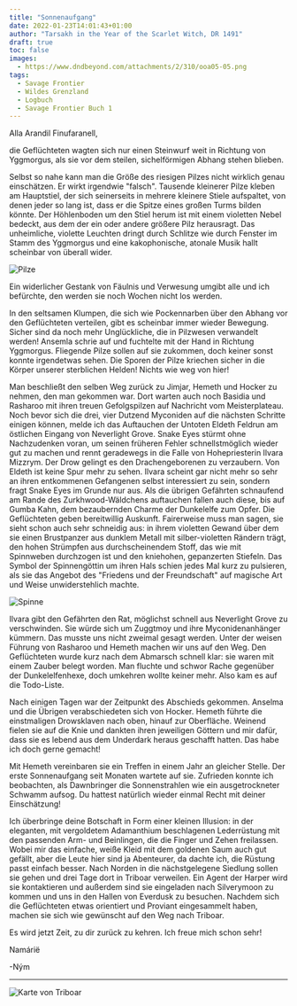 ```yaml
---
title: "Sonnenaufgang"
date: 2022-01-23T14:01:43+01:00
author: "Tarsakh in the Year of the Scarlet Witch, DR 1491"
draft: true
toc: false
images:
  - https://www.dndbeyond.com/attachments/2/310/ooa05-05.png
tags: 
  - Savage Frontier
  - Wildes Grenzland
  - Logbuch
  - Savage Frontier Buch 1
---
```


Alla Arandil Finufaranell,

die Geflüchteten wagten sich nur einen Steinwurf weit in Richtung von Yggmorgus, als sie vor dem steilen, sichelförmigen Abhang stehen blieben. 

Selbst so nahe kann man die Größe des riesigen Pilzes nicht wirklich genau einschätzen. Er wirkt irgendwie "falsch". Tausende kleinerer Pilze kleben am Hauptstiel, der sich seinerseits in mehrere kleinere Stiele aufspaltet, von denen jeder so lang ist, dass er die Spitze eines großen Turms bilden könnte. Der Höhlenboden um den Stiel herum ist mit einem violetten Nebel bedeckt, aus dem der ein oder andere größere Pilz herausragt. Das unheimliche, violette Leuchten dringt durch Schlitze wie durch Fenster im Stamm des Yggmorgus und eine kakophonische, atonale Musik hallt scheinbar von überall wider.

![Pilze](https://www.dndbeyond.com/attachments/2/311/ooa05-06.png)

Ein widerlicher Gestank von Fäulnis und Verwesung umgibt alle und ich befürchte, den werden sie noch Wochen nicht los werden.

In den seltsamen Klumpen, die sich wie Pockennarben über den Abhang vor den Geflüchteten verteilen, gibt es scheinbar immer wieder Bewegung. Sicher sind da noch mehr Unglückliche, die in Pilzwesen verwandelt werden! Ansemla schrie auf und fuchtelte mit der Hand in Richtung Yggmorgus. Fliegende Pilze sollen auf sie zukommen, doch keiner sonst konnte irgendetwas sehen. Die Sporen der Pilze kriechen sicher in die Körper unserer sterblichen Helden! Nichts wie weg von hier!

Man beschließt den selben Weg zurück zu Jimjar, Hemeth und Hocker zu nehmen, den man gekommen war. Dort warten auch noch Basidia und Rasharoo mit ihren treuen Gefolgspilzen auf Nachricht vom Meisterplateau. Noch bevor sich die drei, vier Dutzend Myconiden auf die nächsten Schritte einigen können, melde ich das Auftauchen der Untoten Eldeth Feldrun am östlichen Eingang von Neverlight Grove. Snake Eyes stürmt ohne Nachzudenken voran, um seinen früheren Fehler schnellstmöglich wieder gut zu machen und rennt geradewegs in die Falle von Hohepriesterin Ilvara Mizzrym. Der Drow gelingt es den Drachengeborenen zu verzaubern. Von Eldeth ist keine Spur mehr zu sehen. Ilvara scheint gar nicht mehr so sehr an ihren entkommenen Gefangenen selbst interessiert zu sein, sondern fragt Snake Eyes im Grunde nur aus. Als die übrigen Gefährten schnaufend am Rande des Zurkhwood-Wäldchens auftauchen fallen auch diese, bis auf Gumba Kahn, dem bezaubernden Charme der Dunkelelfe zum Opfer. Die Geflüchteten geben bereitwillig Auskunft. Fairerweise muss man sagen, sie sieht schon auch sehr schneidig aus: in ihrem violetten Gewand über dem sie einen Brustpanzer aus dunklem Metall mit silber-violetten Rändern trägt, den hohen Strümpfen aus durchscheinendem Stoff, das wie mit Spinnweben durchzogen ist und den kniehohen, gepanzerten Stiefeln. Das Symbol der Spinnengöttin um ihren Hals schien jedes Mal kurz zu pulsieren, als sie das Angebot des "Friedens und der Freundschaft" auf magische Art und Weise unwiderstehlich machte.

![Spinne](https://www.dndbeyond.com/attachments/2/363/ooa15-03.png)

Ilvara gibt den Gefährten den Rat, möglichst schnell aus Neverlight Grove zu verschwinden. Sie würde sich um Zuggtmoy und ihre Myconidenanhänger kümmern. Das musste uns nicht zweimal gesagt werden. Unter der weisen Führung von Rasharoo und Hemeth machen wir uns auf den Weg. Den Geflüchteten wurde kurz nach dem Abmarsch schnell klar: sie waren mit einem Zauber belegt worden. Man fluchte und schwor Rache gegenüber der Dunkelelfenhexe, doch umkehren wollte keiner mehr. Also kam es auf die Todo-Liste.

Nach einigen Tagen war der Zeitpunkt des Abschieds gekommen. Anselma und die Übrigen verabschiedeten sich von Hocker. Hemeth führte die einstmaligen Drowsklaven nach oben, hinauf zur Oberfläche. Weinend fielen sie auf die Knie und dankten ihren jeweiligen Göttern und mir dafür, dass sie es lebend aus dem Underdark heraus geschafft hatten. Das habe ich doch gerne gemacht!

Mit Hemeth vereinbaren sie ein Treffen in einem Jahr an gleicher Stelle. Der erste Sonnenaufgang seit Monaten wartete auf sie. Zufrieden konnte ich beobachten, als Dawnbringer die Sonnenstrahlen wie ein ausgetrockneter Schwamm aufsog. Du hattest natürlich wieder einmal Recht mit deiner Einschätzung!

Ich überbringe deine Botschaft in Form einer kleinen Illusion: in der eleganten, mit vergoldetem Adamanthium beschlagenen Lederrüstung mit den passenden Arm- und Beinlingen, die die Finger und Zehen freilassen. Wobei mir das einfache, weiße Kleid mit dem goldenen Saum auch gut gefällt, aber die Leute hier sind ja Abenteurer, da dachte ich, die Rüstung passt einfach besser. Nach Norden in die nächstgelegene Siedlung sollen sie gehen und drei Tage dort in Triboar verweilen. Ein Agent der Harper wird sie kontaktieren und außerdem sind sie eingeladen nach Silverymoon zu kommen und uns in den Hallen von Everdusk zu besuchen. Nachdem sich die Geflüchteten etwas orientiert und Proviant eingesammelt haben, machen sie sich wie gewünscht auf den Weg nach Triboar.

Es wird jetzt Zeit, zu dir zurück zu kehren. Ich freue mich schon sehr!

Namárië

-Ným

---

![Karte von Triboar](https://media-waterdeep.cursecdn.com/attachments/3/13/203.png)